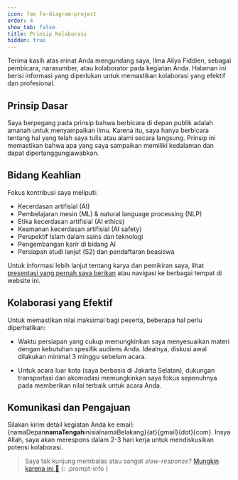```yaml
---
icon: fas fa-diagram-project
order: 4
show_tab: false
title: Prinsip Kolaborasi
hidden: true
---
```


Terima kasih atas minat Anda mengundang saya, Ilma Aliya Fiddien, sebagai pembicara, narasumber, atau kolaborator pada kegiatan Anda. Halaman ini berisi informasi yang diperlukan untuk memastikan kolaborasi yang efektif dan profesional.

## Prinsip Dasar

Saya berpegang pada prinsip bahwa berbicara di depan publik adalah amanah untuk menyampaikan ilmu. Karena itu, saya hanya berbicara tentang hal yang telah saya tulis atau alami secara langsung. Prinsip ini memastikan bahwa apa yang saya sampaikan memiliki kedalaman dan dapat dipertanggungjawabkan.

## Bidang Keahlian

Fokus kontribusi saya meliputi:
- Kecerdasan artifisial (AI)
- Pembelajaran mesin (ML) & natural language processing (NLP)
- Etika kecerdasan artifisial (AI ethics)
- Keamanan kecerdasan artifisial (AI safety)
- Perspektif Islam dalam sains dan teknologi
- Pengembangan karir di bidang AI
- Persiapan studi lanjut (S2) dan pendaftaran beasiswa

Untuk informasi lebih lanjut tentang karya dan pemikiran saya, lihat [presentasi yang pernah saya berikan](/slides/) atau navigasi ke berbagai tempat di website ini.

## Kolaborasi yang Efektif

Untuk memastikan nilai maksimal bagi peserta, beberapa hal perlu diperhatikan:

- Waktu persiapan yang cukup memungkinkan saya menyesuaikan materi dengan kebutuhan spesifik audiens Anda. Idealnya, diskusi awal dilakukan minimal 3 minggu sebelum acara.

- Untuk acara luar kota (saya berbasis di Jakarta Selatan), dukungan transportasi dan akomodasi memungkinkan saya fokus sepenuhnya pada memberikan nilai terbaik untuk acara Anda.

## Komunikasi dan Pengajuan

Silakan kirim detail kegiatan Anda ke email: {namaDepan**namaTengah**inisialnamaBelakang}{at}{gmail}{dot}{com}. Insya Allah, saya akan merespons dalam 2-3 hari kerja untuk mendiskusikan potensi kolaborasi.

> Saya tak kunjung membalas atau sangat *slow-response*? [Mungkin karena ini 🙏](/hi)
{: .prompt-info }
